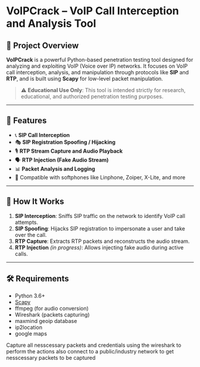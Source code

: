 # VoIPCrack – VoIP Call Interception and Analysis Tool


## 🔐 Project Overview

**VoIPCrack** is a powerful Python-based penetration testing tool designed for analyzing and exploiting VoIP (Voice over IP) networks. It focuses on VoIP call interception, analysis, and manipulation through protocols like **SIP** and **RTP**, and is built using **Scapy** for low-level packet manipulation.

> ⚠️ **Educational Use Only**: This tool is intended strictly for research, educational, and authorized penetration testing purposes.

---

## 🚀 Features

- 📞 **SIP Call Interception**
- 🎭 **SIP Registration Spoofing / Hijacking**
- 🎙️ **RTP Stream Capture and Audio Playback**
- 🗣️ **RTP Injection (Fake Audio Stream)**
- 📊 **Packet Analysis and Logging**
- 🧪 Compatible with softphones like Linphone, Zoiper, X-Lite, and more

---

## 🧠 How It Works

1. **SIP Interception**: Sniffs SIP traffic on the network to identify VoIP call attempts.
2. **SIP Spoofing**: Hijacks SIP registration to impersonate a user and take over the call.
3. **RTP Capture**: Extracts RTP packets and reconstructs the audio stream.
4. **RTP Injection** *(in progress)*: Allows injecting fake audio during active calls.

---

## 🛠 Requirements

- Python 3.6+
- [Scapy](https://scapy.net/)
- ffmpeg (for audio conversion)
- Wireshark (packets capturing)
- maxmind geoip database
- ip2location
- google maps

Capture all nesscessary packets and credentials using the wireshark to perform the actions
also connect to a public/industry network to get nesscessary packets to be captured 
